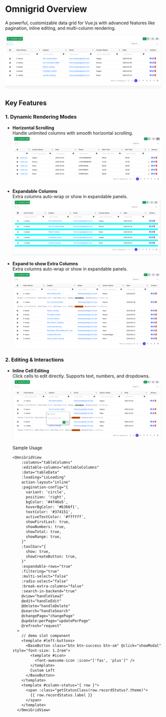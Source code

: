 # Omnigrid Overview

A powerful, customizable data grid for Vue.js with advanced features like pagination, inline editing, and multi-column rendering.

![Omnigrid Preview](../public/img/Screenshot_2025-05-03_12-26-16.png) <!-- Replace with actual image -->

## Key Features

### 1. **Dynamic Rendering Modes**
- **Horizontal Scrolling**  
  Handle unlimited columns with smooth horizontal scrolling.  
  ![Horizontal Scroll Demo](../public/img/hori_scroll.png)  

- **Expandable Columns**  
  Extra columns auto-wrap or show in expandable panels.  
  ![Expandable Columns](../public/img/Screenshot_2025-05-03_12-28-42.png)


- **Expand to show Extra Columns**  
  Extra columns auto-wrap or show in expandable panels.  
  ![Expand to show Extra Columns](../public/img/Screenshot_2025-05-03_12-27-52.png)   

### 2. **Editing & Interactions**
- **Inline Cell Editing**  
  Click cells to edit directly. Supports text, numbers, and dropdowns.
  ![Expandable Columns](../public/img/Screenshot_2025-05-03_12-29-32.png)

  Sample Usage
  ```vue
  <OmniGridView
      :columns="tableColumns"
      :editable-columns="editableColumns"
      :data="tableData"
      :loading="isLoading"
      action-layout="inline"
      :pagination-config="{
        variant: 'circle',
        position: 'right',
        bgColor: '#4f46e5',
        hoverBgColor: '#6366f1',
        textColor: '#374151',
        activeTextColor: '#ffffff',
        showFirstLast: true,
        showNumbers: true,
        showTotal: true,
        showRange: true,
      }"
      :toolbar="{
        show: true,
        showCreateButton: true,
      }"
      :expandable-rows="true"
      :filtering="true"
      :multi-select="false"
      :radio-select="false"
      :break-extra-columns="false"
      :search-in-backend="true"
      @view="handleView2"
      @edit="handleEdit"
      @delete="handleDelete"
      @search="handleSearch"
      @changePage="changePage"
      @update:perPage="updatePerPage"
      @refresh="request"
    >
      // demo slot component
      <template #left-buttons>
        <BaseButton class="btn btn-success btn-sm" @click="showModal" style="font-size: 1.2rem">
          <template #icon>
            <font-awesome-icon :icon="['fas', 'plus']" />
          </template>
          Custom Left
        </BaseButton>
      </template>
      <template #column-status="{ row }">
        <span :class="getStatusClass(row.recordStatus?.theme)">
          {{ row.recordStatus.label }}
        </span>
      </template>
    </OmniGridView>